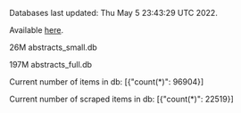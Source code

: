 Databases last updated: Thu May  5 23:43:29 UTC 2022. 

Available [here](https://github.com/cbeauhilton/ash-db/releases).


26M	abstracts_small.db

197M	abstracts_full.db

Current number of items in db:
[{"count(*)": 96904}]

Current number of scraped items in db:
[{"count(*)": 22519}]
